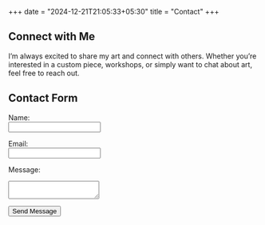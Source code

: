 +++
date = "2024-12-21T21:05:33+05:30"
title = "Contact"
+++

## Connect with Me

I’m always excited to share my art and connect with others. Whether you’re interested in a custom piece, workshops, or simply want to chat about art, feel free to reach out.

## Contact Form
<form name="contact" method="POST" data-netlify="true">
  <label for="name">Name:</label><br>
  <input type="text" id="name" name="name" required><br>

  <label for="email">Email:</label><br>
  <input type="email" id="email" name="email" required><br>

  <label for="message">Message:</label><br>
  <textarea id="message" name="message" required></textarea><br>

  <button type="submit">Send Message</button>
</form>



